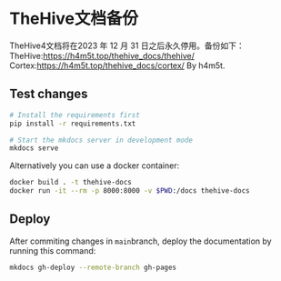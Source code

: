 # TheHive文档备份
TheHive4文档将在2023 年 12 月 31 日之后永久停用。备份如下：
TheHive:https://h4m5t.top/thehive_docs/thehive/
Cortex:https://h4m5t.top/thehive_docs/cortex/
By h4m5t.

## Test changes

```bash
# Install the requirements first
pip install -r requirements.txt

# Start the mkdocs server in development mode
mkdocs serve
```

Alternatively you can use a docker container:

```bash
docker build . -t thehive-docs
docker run -it --rm -p 8000:8000 -v $PWD:/docs thehive-docs
```

## Deploy

After commiting changes in `main`branch, deploy the documentation by running this command: 

```bash
mkdocs gh-deploy --remote-branch gh-pages
```
